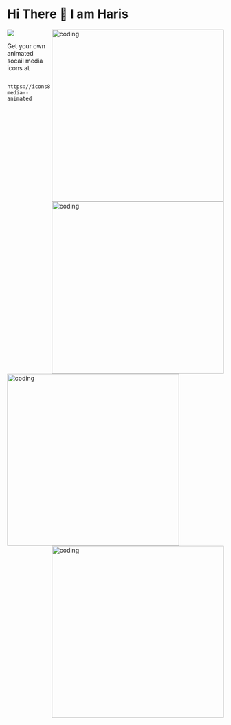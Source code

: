 # Hi There 👋 I am Haris
<a href="https://www.buymeacoffee.com/harismb"><img src="https://img.buymeacoffee.com/button-api/?text=Buy me a coffee&emoji=☕&slug=harismb&button_colour=FFDD00&font_colour=000000&font_family=Cookie&outline_colour=000000&coffee_colour=ffffff" /></a>
<img align="right" alt="coding" width="400" src="https://cdn.dribbble.com/users/1162077/screenshots/3848914/programmer.gif">
<img align="right" alt="coding" width="400" src="https://user-images.githubusercontent.com/74038190/240906093-9be4d344-6782-461a-b5a6-32a07bf7b34e.gif">
<img align="left" alt="coding" width="400" src="https://user-images.githubusercontent.com/74038190/212747919-84b68444-0d81-46db-a338-7ec50e9dd4cd.gif">
<img align="right" alt="coding" width="400" src="https://user-images.githubusercontent.com/74038190/235294016-6556559a-ed58-4ca6-a4c9-c307cbe0b6b7.gif">


Get your own animated socail media icons at  






      https://icons8.com/icons/set/social-media--animated


